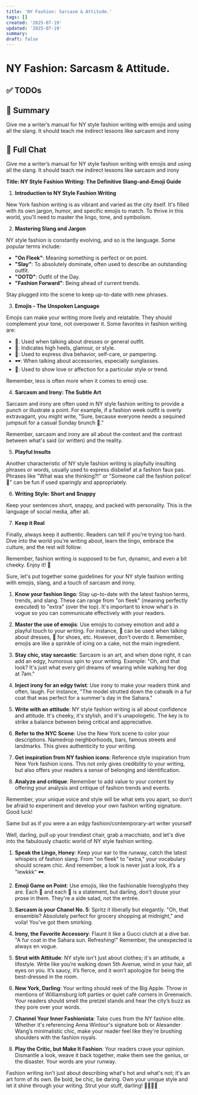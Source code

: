 ```yaml
---
title: 'NY Fashion: Sarcasm & Attitude.'
tags: []
created: '2025-07-19'
updated: '2025-07-19'
summary:
draft: false
---
```


# NY Fashion: Sarcasm & Attitude.

## ✅ TODOs


## 📌 Summary
Give me a writer’s manual for NY style fashion writing with emojis and using all the slang. It should teach me indirect lessons like sarcasm and irony

## 🧠 Full Chat


Give me a writer’s manual for NY style fashion writing with emojis and using all the slang. It should teach me indirect lessons like sarcasm and irony

**Title: NY Style Fashion Writing: The Definitive Slang-and-Emoji Guide**

1. **Introduction to NY Style Fashion Writing**

New York fashion writing is as vibrant and varied as the city itself. It's filled with its own jargon, humor, and specific emojis to match. To thrive in this world, you'll need to master the lingo, tone, and symbolism.

2. **Mastering Slang and Jargon**

NY style fashion is constantly evolving, and so is the language. Some popular terms include:

   - **"On Fleek"**: Meaning something is perfect or on point.
   - **"Slay"**: To absolutely dominate, often used to describe an outstanding outfit.
   - **"OOTD"**: Outfit of the Day.
   - **"Fashion Forward"**: Being ahead of current trends.

Stay plugged into the scene to keep up-to-date with new phrases.

3. **Emojis - The Unspoken Language**

Emojis can make your writing more lively and relatable. They should complement your tone, not overpower it. Some favorites in fashion writing are:

   - 👗: Used when talking about dresses or general outfit.
   - 👠: Indicates high heels, glamour, or style.
   - 💅: Used to express diva behavior, self-care, or pampering.
   - 🕶️: When talking about accessories, especially sunglasses.
   - 💖: Used to show love or affection for a particular style or trend.

Remember, less is often more when it comes to emoji use. 

4. **Sarcasm and Irony: The Subtle Art**

Sarcasm and irony are often used in NY style fashion writing to provide a punch or illustrate a point. For example, if a fashion week outfit is overly extravagant, you might write, "Sure, because everyone needs a sequined jumpsuit for a casual Sunday brunch 💅."

Remember, sarcasm and irony are all about the context and the contrast between what's said (or written) and the reality.

5. **Playful Insults**

Another characteristic of NY style fashion writing is playfully insulting phrases or words, usually used to express disbelief at a fashion faux pas. Phrases like "What was she thinking?!" or "Someone call the fashion police! 🚨" can be fun if used sparingly and appropriately.

6. **Writing Style: Short and Snappy**

Keep your sentences short, snappy, and packed with personality. This is the language of social media, after all. 

7. **Keep it Real**

Finally, always keep it authentic. Readers can tell if you're trying too hard. Dive into the world you're writing about, learn the lingo, embrace the culture, and the rest will follow. 

Remember, fashion writing is supposed to be fun, dynamic, and even a bit cheeky. Enjoy it! 🍾

Sure, let's put together some guidelines for your NY style fashion writing with emojis, slang, and a touch of sarcasm and irony. 

1. **Know your fashion lingo**: Stay up-to-date with the latest fashion terms, trends, and slang. These can range from "on fleek" (meaning perfectly executed) to "extra" (over the top). It's important to know what's in vogue so you can communicate effectively with your readers.

2. **Master the use of emojis**: Use emojis to convey emotion and add a playful touch to your writing. For instance, 👗 can be used when talking about dresses, 👠 for shoes, etc. However, don't overdo it. Remember, emojis are like a sprinkle of icing on a cake, not the main ingredient. 

3. **Stay chic, stay sarcastic**: Sarcasm is an art, and when done right, it can add an edgy, humorous spin to your writing. Example: "Oh, and that look? It's just what every girl dreams of wearing while walking her dog at 7am." 

4. **Inject irony for an edgy twist**: Use irony to make your readers think and often, laugh. For instance, "The model strutted down the catwalk in a fur coat that was perfect for a summer's day in the Sahara." 

5. **Write with an attitude**: NY style fashion writing is all about confidence and attitude. It's cheeky, it's stylish, and it's unapologetic. The key is to strike a balance between being critical and appreciative. 

6. **Refer to the NYC Scene**: Use the New York scene to color your descriptions. Namedrop neighborhoods, bars, famous streets and landmarks. This gives authenticity to your writing.

7. **Get inspiration from NY fashion icons**: Reference style inspiration from New York fashion icons. This not only gives credibility to your writing, but also offers your readers a sense of belonging and identification.

8. **Analyze and critique**: Remember to add value to your content by offering your analysis and critique of fashion trends and events. 

Remember, your unique voice and style will be what sets you apart, so don't be afraid to experiment and develop your own fashion writing signature. Good luck!

Same but as if you were a an edgy fashion/contemporary-art writer yourself

Well, darling, pull up your trendiest chair, grab a macchiato, and let's dive into the fabulously chaotic world of NY style fashion writing. 

1. **Speak the Lingo, Honey**: Keep your ear to the runway, catch the latest whispers of fashion slang. From "on fleek" to "extra," your vocabulary should scream chic. And remember, a look is never just a look, it’s a "lewkkk" 🕶️. 

2. **Emoji Game on Point**: Use emojis, like the fashionable hieroglyphs they are. Each 👗 and each 👠 is a statement, but darling, don't douse your prose in them. They're a side salad, not the entrée.

3. **Sarcasm is your Chanel No. 5**: Spritz it liberally but elegantly. "Oh, that ensemble? Absolutely perfect for grocery shopping at midnight," and voila! You've got them smirking. 

4. **Irony, the Favorite Accessory**: Flaunt it like a Gucci clutch at a dive bar. "A fur coat in the Sahara sun. Refreshing!" Remember, the unexpected is always en vogue.

5. **Strut with Attitude**: NY style isn't just about clothes; it's an attitude, a lifestyle. Write like you’re walking down 5th Avenue, wind in your hair, all eyes on you. It’s saucy, it’s fierce, and it won’t apologize for being the best-dressed in the room.

6. **New York, Darling**: Your writing should reek of the Big Apple. Throw in mentions of Williamsburg loft parties or quiet café corners in Greenwich. Your readers should smell the pretzel stands and hear the city’s buzz as they pore over your words.

7. **Channel Your Inner Fashionista**: Take cues from the NY fashion elite. Whether it's referencing Anna Wintour's signature bob or Alexander Wang’s minimalistic chic, make your reader feel like they're brushing shoulders with the fashion royals.

8. **Play the Critic, but Make It Fashion**: Your readers crave your opinion. Dismantle a look, weave it back together, make them see the genius, or the disaster. Your words are your runway.

Fashion writing isn't just about describing what's hot and what's not; it's an art form of its own. Be bold, be chic, be daring. Own your unique style and let it shine through your writing. Strut your stuff, darling! 💅🏼💄👠